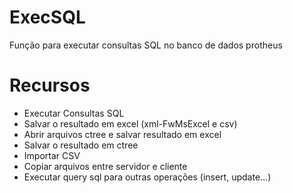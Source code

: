 # ExecSQL
Função para executar consultas SQL no banco de dados protheus

# Recursos
* Executar Consultas SQL
* Salvar o resultado em excel (xml-FwMsExcel e csv)
* Abrir arquivos ctree e salvar resultado em excel
* Salvar o resultado em ctree
* Importar CSV
* Copiar arquivos entre servidor e cliente
* Executar query sql para outras operações (insert, update...)
